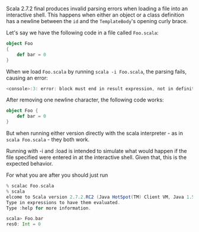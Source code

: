Scala 2.7.2 final produces invalid parsing errors when loading a file into an interactive shell. This happens when either an object or a class definition has a newline between the `id` and the `TemplateBody`'s opening curly brace.

Let's say we have the following code in a file called `Foo.scala`:
```scala
object Foo
{
    def bar = 0
}
```

When we load `Foo.scala` by running `scala -i Foo.scala`, the parsing fails, causing an error:
```scala
<console>:3: error: block must end in result expression, not in definition
```

After removing one newline character, the following code works:
```scala
object Foo {
    def bar = 0
}
```
But when running either version directly with the scala interpreter - as in `scala Foo.scala` - they both work.

Running with -i and :load is intended to simulate what would happen if the file specified were entered in at the interactive shell.  Given that, this is the expected behavior.

For what you are after you should just run
```scala
% scalac Foo.scala
% scala
elcome to Scala version 2.7.2.RC2 (Java HotSpot(TM) Client VM, Java 1.5.0_16).
Type in expressions to have them evaluated.
Type :help for more information.

scala> Foo.bar
res0: Int = 0
```

